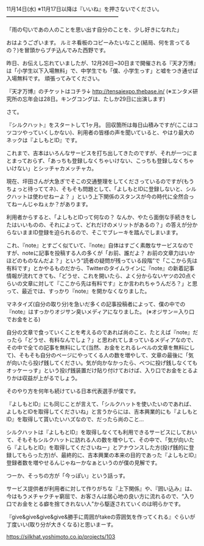11月14日(水) ※11月17日以降は『いいね』を押さないでください。
━━━━━━━━━━━━━━━━━━━━━

「雨の匂いであの人のことを思い出す自分のことを、少し好きになれた」

おはようございます。
ルミネ看板のコピーみたいなこと(結局、何を言ってるの？)を冒頭からブチ込んでみた西野です。

昨日、お伝えし忘れていましたが、12月26日~30日まで開催される『天才万博』は「小学生以下入場無料」で、中学生でも「僕、小学生っす」と嘘をつき通せば入場無料です。
頑張ってみてください。

『天才万博』のチケットはコチラ↓
http://tensaiexpo.thebase.in/
(※エンタメ研究所の忘年会は28日。キングコングは、たしか29日に出演します)

さて。

『シルクハット』をスタートして1ヶ月。
回収箇所は毎日山積みですが(ここはコツコツやっていくしかない)、利用者の皆様の声を聞いていると、やはり最大のネックは『よしもとID』です。

これまで、吉本はいろんなサービスを打ち出してきたのですが、それが一つにまとまっておらず、「あっちも登録しなくちゃいけない、こっちも登録しなくちゃいけない」とシッチャカメッチャカ。

現在、坪田さんが大急ぎでそこの交通整理をしてくださっているのですが(もうちょっと待っててネ)、そもそも問題として、「よしもとIDに登録しないと、シルクハットは使わせねーよ？ 」という上下関係のスタンスが今の時代に全然合ってねーんじゃねぇか？があります。

利用者からすると、「よしもとIDって何なの？ なんか、やたら面倒な手続きをしたはいいものの、それによって、どれだけのメリットがあるの？」の答えが分からないままID登録を迫られるので、そこでブレーキを踏んでしまいます。

これ、『note』とすごく似ていて、『note』自体はすごく素敵なサービスなのですが、noteに記事を投稿する人の多くが「お前、誰だよ？ お前の文章力はいかほどのものなんだよ？」という“読者の疑問が残っている段階”で「ここから先は有料です」とかやるものだから、Twitterのタイムラインに『note』の新着記事情報が流れてきても、「どうせ、これを開いたら、よく分からないヤツの20点ぐらいの文章に対して『ここから先は有料です』とか言われちゃうんだろ？」と思って、最近では、すっかり『note』を開かなくなりました。

マネタイズ(自分の取り分)を急いだ多くの記事投稿者によって、僕の中での『note』はすっかりオジサン臭いメディアになりました。
(※オジサン＝入り口でお金をとる)

自分の文章で食っていくことを考えるのであれば尚のこと、たとえば『note』だったら「どうせ、有料なんでしょ？」と思われてしまっているメディアなので、その中で全ての記事を無料にして(当然、お金をとれるレベルの文章を無料にして)、そもそも自分のページにやってくる人の数を増やして、文章の最後に「気が向いたら投げ銭してください。気が向かなかったら、べつに投げ銭しなくてもオッケーっす」という投げ銭装置だけ貼り付けておけば、入り口でお金をとるよりかは収益が上がるでしょう。

そのやり方を何年も続けている日本代表選手が僕です。

『よしもとID』にも同じことが言えて、「シルクハットを使いたいのであれば、よしもとIDを取得してくださいね」と言うからには、吉本興業的にも『よしもとID』を取得して貰いたいハズなので、だったら尚のこと…

シルクハットは『よしもとID』を取得しなくても利用できるサービスにしておいて、そもそもシルクハットに訪れる人の数を増やして、その中で、「気が向いたら『よしもとID』を取得してくださいねー」とアナウンスした方(投げ銭的に登録してもらった方)が、最終的に、吉本興業の本来の目的であった『よしもとID』登録者数を増やせるんじゃねーかなぁというのが僕の見解です。

つーか、そっちの方が「今っぽい」という話っす。

サービス提供者が利用者に対して作りがちな『上下関係』や、『囲い込み』は、今はもうメチャクチャ窮屈で、お客さんは居心地の良い方に流れるので、“入り口でお金をとる癖を捨てきれない人”から駆逐されていくのは明らかです。

『give&give&give&give&勝手に周囲がtakeの雰囲気を作ってくれる』ぐらいが丁度いい(取り分が大きくなる)と思いまーす。

https://silkhat.yoshimoto.co.jp/projects/103
